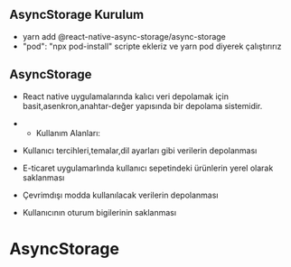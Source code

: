 ## AsyncStorage Kurulum

- yarn add @react-native-async-storage/async-storage
- "pod": "npx pod-install" scripte ekleriz ve yarn pod diyerek çalıştırırız

## AsyncStorage

- React native uygulamalarında kalıcı veri depolamak için basit,asenkron,anahtar-değer yapısında bir depolama sistemidir.

- - Kullanım Alanları:

- Kullanıcı tercihleri,temalar,dil ayarları gibi verilerin depolanması

- E-ticaret uygulamarlında kullanıcı sepetindeki ürünlerin yerel olarak saklanması

- Çevrimdışı modda kullanılacak verilerin depolanması

- Kullanıcının oturum bigilerinin saklanması
# AsyncStorage
